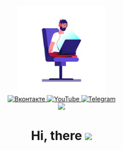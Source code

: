 <div id="header" align="center">
  <img src="Программист.jpg" width="200"/>
  <div id="badges">
    <a href="https://vk.com/rumba5">
      <img src="https://img.shields.io/badge/%D0%92%D0%BA%D0%BE%D0%BD%D1%82%D0%B0%D0%BA%D1%82-blue?logo=vk&logoColor=white&style=for-the-badge" width="100" alt="Вконтакте"/>
    </a>
    <a href="#">
      <img src="https://img.shields.io/badge/YouTube-red?logo=youtube&logoColor=white&style=for-the-badge" width="100" alt="YouTube"/>
    </a>
    <a href="https://t.me/Grushib">
      <img src="https://img.shields.io/badge/Telegram-blue?logo=Telegram&logoColor=white&style=for-the-badge" width="100" alt="Telegram"/>
    </a>
  </div>
  <img src="https://komarev.com/ghpvc/?username=grushaas">
  <h1>
    Hi, there
    <img src="https://media.giphy.com/media/hvRJCLFzcasrR4ia7z/giphy.gif" width="30">
  </h1>
</div>
